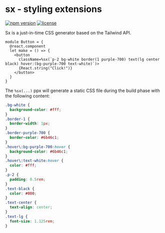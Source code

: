 # sx - styling extensions

[![npm version](https://img.shields.io/npm/v/@hyper-systems/rescript-sx.svg)](https://www.npmjs.com/package/@hyper-systems/rescript-sx)
[![license](https://img.shields.io/npm/l/@hyper-systems/rescript-sx.svg)](https://www.npmjs.com/package/@hyper-systems/rescript-sx)

Sx is a just-in-time CSS generator based on the Tailwind API.

```rescript
module Button = {
  @react.component
  let make = () => {
    <button
      className=%sx(`p-2 bg-white border(1 purple-700) text(lg center black) hover:(bg-purple-700 text-white)`)>
      {React.string("Click!")}
    </button>
  }
}
```

The `%sx(...)` ppx will generate a static CSS file during the build phase with the following content:

```css
.bg-white {
  background-color: #fff;
}
.border-1 {
  border-width: 1px;
}
.border-purple-700 {
  border-color: #6b46c1;
}
.hover\:bg-purple-700:hover {
  background-color: #6b46c1;
}
.hover\:text-white:hover {
  color: #fff;
}
.p-2 {
  padding: 0.5rem;
}
.text-black {
  color: #000;
}
.text-center {
  text-align: center;
}
.text-lg {
  font-size: 1.125rem;
}
```
